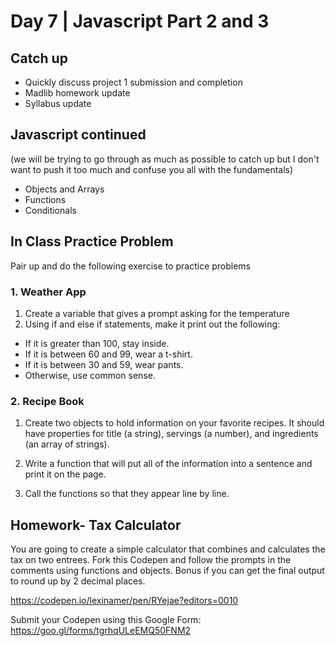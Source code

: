 # Day 7	 | Javascript Part 2 and 3

## Catch up
- Quickly discuss project 1 submission and completion
- Madlib homework update
- Syllabus update

## Javascript continued
(we will be trying to go through as much as possible to catch up but I don't want to push it too much and confuse you all with the fundamentals)

- Objects and Arrays
- Functions
- Conditionals

## In Class Practice Problem
Pair up and do the following exercise to practice problems

### 1. Weather App
1. Create a variable that gives a prompt asking for the temperature
2. Using if and else if statements, make it print out the following:
- If it is greater than 100, stay inside.
- If it is between 60 and 99, wear a t-shirt.
- If it is between 30 and 59, wear pants.
- Otherwise, use common sense.

### 2. Recipe Book
1. Create two objects to hold information on your favorite recipes. It should have properties for title (a string), servings (a number), and ingredients (an array of strings).

2. Write a function that will put all of the information into a sentence and print it on the page.

3. Call the functions so that they appear line by line.


## Homework- Tax Calculator
You are going to create a simple calculator that combines and calculates the tax on two entrees. Fork this Codepen and follow the prompts in the comments using functions and objects. Bonus if you can get the final output to round up by 2 decimal places. 

https://codepen.io/lexinamer/pen/RYejae?editors=0010

Submit your Codepen using this Google Form:
https://goo.gl/forms/tgrhqULeEMQ50FNM2

